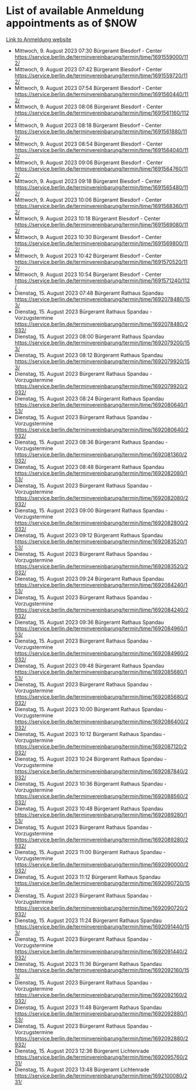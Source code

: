 # List of available Anmeldung appointments as of $NOW
[Link to Anmeldung website](https://service.berlin.de/terminvereinbarung/termin/tag.php?termin=1&anliegen[]=120686&dienstleisterlist=122210,122217,327316,122219,327312,122227,327314,122231,327346,122243,327348,122254,122252,329742,122260,329745,122262,329748,122271,327278,122273,327274,122277,327276,330436,122280,327294,122282,327290,122284,327292,122291,327270,122285,327266,122286,327264,122296,327268,150230,329760,122297,327286,122294,327284,122312,329763,122314,329775,122304,327330,122311,327334,122309,327332,317869,122281,327352,122279,329772,122283,122276,327324,122274,327326,122267,329766,122246,327318,122251,327320,122257,327322,122208,327298,122226,327300&herkunft=http%3A%2F%2Fservice.berlin.de%2Fdienstleistung%2F120686%2F)
- Mittwoch, 9. August 2023 07:30 Bürgeramt Biesdorf - Center https://service.berlin.de/terminvereinbarung/termin/time/1691559000/112/
- Mittwoch, 9. August 2023 07:42 Bürgeramt Biesdorf - Center https://service.berlin.de/terminvereinbarung/termin/time/1691559720/112/
- Mittwoch, 9. August 2023 07:54 Bürgeramt Biesdorf - Center https://service.berlin.de/terminvereinbarung/termin/time/1691560440/112/
- Mittwoch, 9. August 2023 08:06 Bürgeramt Biesdorf - Center https://service.berlin.de/terminvereinbarung/termin/time/1691561160/112/
- Mittwoch, 9. August 2023 08:18 Bürgeramt Biesdorf - Center https://service.berlin.de/terminvereinbarung/termin/time/1691561880/112/
- Mittwoch, 9. August 2023 08:54 Bürgeramt Biesdorf - Center https://service.berlin.de/terminvereinbarung/termin/time/1691564040/112/
- Mittwoch, 9. August 2023 09:06 Bürgeramt Biesdorf - Center https://service.berlin.de/terminvereinbarung/termin/time/1691564760/112/
- Mittwoch, 9. August 2023 09:18 Bürgeramt Biesdorf - Center https://service.berlin.de/terminvereinbarung/termin/time/1691565480/112/
- Mittwoch, 9. August 2023 10:06 Bürgeramt Biesdorf - Center https://service.berlin.de/terminvereinbarung/termin/time/1691568360/112/
- Mittwoch, 9. August 2023 10:18 Bürgeramt Biesdorf - Center https://service.berlin.de/terminvereinbarung/termin/time/1691569080/112/
- Mittwoch, 9. August 2023 10:30 Bürgeramt Biesdorf - Center https://service.berlin.de/terminvereinbarung/termin/time/1691569800/112/
- Mittwoch, 9. August 2023 10:42 Bürgeramt Biesdorf - Center https://service.berlin.de/terminvereinbarung/termin/time/1691570520/112/
- Mittwoch, 9. August 2023 10:54 Bürgeramt Biesdorf - Center https://service.berlin.de/terminvereinbarung/termin/time/1691571240/112/
- Dienstag, 15. August 2023 07:48 Bürgeramt Rathaus Spandau https://service.berlin.de/terminvereinbarung/termin/time/1692078480/153/
- Dienstag, 15. August 2023  Bürgeramt Rathaus Spandau - Vorzugstermine https://service.berlin.de/terminvereinbarung/termin/time/1692078480/2932/
- Dienstag, 15. August 2023 08:00 Bürgeramt Rathaus Spandau https://service.berlin.de/terminvereinbarung/termin/time/1692079200/153/
- Dienstag, 15. August 2023 08:12 Bürgeramt Rathaus Spandau https://service.berlin.de/terminvereinbarung/termin/time/1692079920/153/
- Dienstag, 15. August 2023  Bürgeramt Rathaus Spandau - Vorzugstermine https://service.berlin.de/terminvereinbarung/termin/time/1692079920/2932/
- Dienstag, 15. August 2023 08:24 Bürgeramt Rathaus Spandau https://service.berlin.de/terminvereinbarung/termin/time/1692080640/153/
- Dienstag, 15. August 2023  Bürgeramt Rathaus Spandau - Vorzugstermine https://service.berlin.de/terminvereinbarung/termin/time/1692080640/2932/
- Dienstag, 15. August 2023 08:36 Bürgeramt Rathaus Spandau - Vorzugstermine https://service.berlin.de/terminvereinbarung/termin/time/1692081360/2932/
- Dienstag, 15. August 2023 08:48 Bürgeramt Rathaus Spandau https://service.berlin.de/terminvereinbarung/termin/time/1692082080/153/
- Dienstag, 15. August 2023  Bürgeramt Rathaus Spandau - Vorzugstermine https://service.berlin.de/terminvereinbarung/termin/time/1692082080/2932/
- Dienstag, 15. August 2023 09:00 Bürgeramt Rathaus Spandau - Vorzugstermine https://service.berlin.de/terminvereinbarung/termin/time/1692082800/2932/
- Dienstag, 15. August 2023 09:12 Bürgeramt Rathaus Spandau https://service.berlin.de/terminvereinbarung/termin/time/1692083520/153/
- Dienstag, 15. August 2023  Bürgeramt Rathaus Spandau - Vorzugstermine https://service.berlin.de/terminvereinbarung/termin/time/1692083520/2932/
- Dienstag, 15. August 2023 09:24 Bürgeramt Rathaus Spandau https://service.berlin.de/terminvereinbarung/termin/time/1692084240/153/
- Dienstag, 15. August 2023  Bürgeramt Rathaus Spandau - Vorzugstermine https://service.berlin.de/terminvereinbarung/termin/time/1692084240/2932/
- Dienstag, 15. August 2023 09:36 Bürgeramt Rathaus Spandau https://service.berlin.de/terminvereinbarung/termin/time/1692084960/153/
- Dienstag, 15. August 2023  Bürgeramt Rathaus Spandau - Vorzugstermine https://service.berlin.de/terminvereinbarung/termin/time/1692084960/2932/
- Dienstag, 15. August 2023 09:48 Bürgeramt Rathaus Spandau https://service.berlin.de/terminvereinbarung/termin/time/1692085680/153/
- Dienstag, 15. August 2023  Bürgeramt Rathaus Spandau - Vorzugstermine https://service.berlin.de/terminvereinbarung/termin/time/1692085680/2932/
- Dienstag, 15. August 2023 10:00 Bürgeramt Rathaus Spandau - Vorzugstermine https://service.berlin.de/terminvereinbarung/termin/time/1692086400/2932/
- Dienstag, 15. August 2023 10:12 Bürgeramt Rathaus Spandau - Vorzugstermine https://service.berlin.de/terminvereinbarung/termin/time/1692087120/2932/
- Dienstag, 15. August 2023 10:24 Bürgeramt Rathaus Spandau - Vorzugstermine https://service.berlin.de/terminvereinbarung/termin/time/1692087840/2932/
- Dienstag, 15. August 2023 10:36 Bürgeramt Rathaus Spandau - Vorzugstermine https://service.berlin.de/terminvereinbarung/termin/time/1692088560/2932/
- Dienstag, 15. August 2023 10:48 Bürgeramt Rathaus Spandau https://service.berlin.de/terminvereinbarung/termin/time/1692089280/153/
- Dienstag, 15. August 2023  Bürgeramt Rathaus Spandau - Vorzugstermine https://service.berlin.de/terminvereinbarung/termin/time/1692089280/2932/
- Dienstag, 15. August 2023 11:00 Bürgeramt Rathaus Spandau - Vorzugstermine https://service.berlin.de/terminvereinbarung/termin/time/1692090000/2932/
- Dienstag, 15. August 2023 11:12 Bürgeramt Rathaus Spandau https://service.berlin.de/terminvereinbarung/termin/time/1692090720/153/
- Dienstag, 15. August 2023  Bürgeramt Rathaus Spandau - Vorzugstermine https://service.berlin.de/terminvereinbarung/termin/time/1692090720/2932/
- Dienstag, 15. August 2023 11:24 Bürgeramt Rathaus Spandau https://service.berlin.de/terminvereinbarung/termin/time/1692091440/153/
- Dienstag, 15. August 2023  Bürgeramt Rathaus Spandau - Vorzugstermine https://service.berlin.de/terminvereinbarung/termin/time/1692091440/2932/
- Dienstag, 15. August 2023 11:36 Bürgeramt Rathaus Spandau https://service.berlin.de/terminvereinbarung/termin/time/1692092160/153/
- Dienstag, 15. August 2023  Bürgeramt Rathaus Spandau - Vorzugstermine https://service.berlin.de/terminvereinbarung/termin/time/1692092160/2932/
- Dienstag, 15. August 2023 11:48 Bürgeramt Rathaus Spandau https://service.berlin.de/terminvereinbarung/termin/time/1692092880/153/
- Dienstag, 15. August 2023  Bürgeramt Rathaus Spandau - Vorzugstermine https://service.berlin.de/terminvereinbarung/termin/time/1692092880/2932/
- Dienstag, 15. August 2023 12:36 Bürgeramt Lichtenrade https://service.berlin.de/terminvereinbarung/termin/time/1692095760/231/
- Dienstag, 15. August 2023 13:48 Bürgeramt Lichtenrade https://service.berlin.de/terminvereinbarung/termin/time/1692100080/231/
